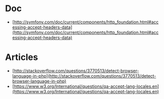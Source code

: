 # Doc
* [http://symfony.com/doc/current/components/http_foundation.html#accessing-accept-headers-data](http://symfony.com/doc/current/components/http_foundation.html#accessing-accept-headers-data)

# Articles
* [http://stackoverflow.com/questions/3770513/detect-browser-language-in-php](http://stackoverflow.com/questions/3770513/detect-browser-language-in-php)
* [https://www.w3.org/International/questions/qa-accept-lang-locales.en](https://www.w3.org/International/questions/qa-accept-lang-locales.en)